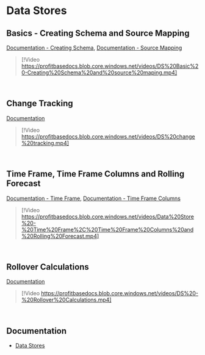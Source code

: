 
# Data Stores

## Basics - Creating Schema and Source Mapping
[Documentation - Creating Schema](../docs/datastores/creatingschema.md), [Documentation - Source Mapping](../docs/datastores/sourcemapping.md)

> [!Video https://profitbasedocs.blob.core.windows.net/videos/DS%20Basic%20-Creating%20Schema%20and%20source%20maping.mp4]

<br/>

## Change Tracking
[Documentation](../docs/datastores/changetracking.md)


> [!Video https://profitbasedocs.blob.core.windows.net/videos/DS%20change%20tracking.mp4]
<br/>

## Time Frame, Time Frame Columns and Rolling Forecast
[Documentation - Time Frame](../docs/timeframe.md), [Documentation - Time Frame Columns](../docs/datastores/timeframemeasurecolumns.md)

> [!Video https://profitbasedocs.blob.core.windows.net/videos/Data%20Store%20-%20Time%20Frame%2C%20Time%20Frame%20Columns%20and%20Rolling%20Forecast.mp4]
<br/>

## Rollover Calculations
[Documentation](../docs/datastores/rollover.md)

> [!Video https://profitbasedocs.blob.core.windows.net/videos/DS%20-%20Rollover%20Calculations.mp4]
<br/>

## Documentation  

* [Data Stores](../docs/datastores.md)
